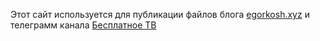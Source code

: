 Этот сайт используется для публикации файлов блога [egorkosh.xyz](https://egorkosh.xyz) и телеграмм канала [Бесплатное ТВ](https://tglink.me/FreeRussianTV)

